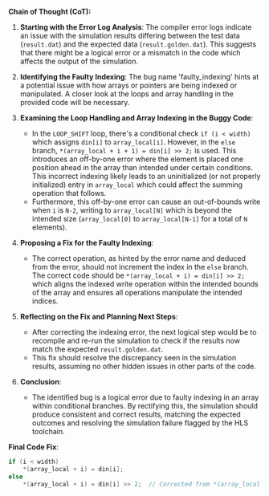 **Chain of Thought (CoT):**

1. **Starting with the Error Log Analysis**: The compiler error logs indicate an issue with the simulation results differing between the test data (`result.dat`) and the expected data (`result.golden.dat`). This suggests that there might be a logical error or a mismatch in the code which affects the output of the simulation.

2. **Identifying the Faulty Indexing**: The bug name 'faulty_indexing' hints at a potential issue with how arrays or pointers are being indexed or manipulated. A closer look at the loops and array handling in the provided code will be necessary. 

3. **Examining the Loop Handling and Array Indexing in the Buggy Code**:
    - In the `LOOP_SHIFT` loop, there's a conditional check `if (i < width)` which assigns `din[i]` to `array_local[i]`. However, in the `else` branch, `*(array_local + i + 1) = din[i] >> 2;` is used. This introduces an off-by-one error where the element is placed one position ahead in the array than intended under certain conditions. This incorrect indexing likely leads to an uninitialized (or not properly initialized) entry in `array_local` which could affect the summing operation that follows.
    - Furthermore, this off-by-one error can cause an out-of-bounds write when `i` is `N-2`, writing to `array_local[N]` which is beyond the intended size (`array_local[0]` to `array_local[N-1]` for a total of `N` elements).

4. **Proposing a Fix for the Faulty Indexing**:
    - The correct operation, as hinted by the error name and deduced from the error, should not increment the index in the `else` branch. The correct code should be `*(array_local + i) = din[i] >> 2;` which aligns the indexed write operation within the intended bounds of the array and ensures all operations manipulate the intended indices.

5. **Reflecting on the Fix and Planning Next Steps**:
    - After correcting the indexing error, the next logical step would be to recompile and re-run the simulation to check if the results now match the expected `result.golden.dat`.
    - This fix should resolve the discrepancy seen in the simulation results, assuming no other hidden issues in other parts of the code.

6. **Conclusion**:
    - The identified bug is a logical error due to faulty indexing in an array within conditional branches. By rectifying this, the simulation should produce consistent and correct results, matching the expected outcomes and resolving the simulation failure flagged by the HLS toolchain.

**Final Code Fix**:
```cpp
if (i < width) 
    *(array_local + i) = din[i];
else 
    *(array_local + i) = din[i] >> 2;  // Corrected from *(array_local + i + 1) = din[i] >> 2;
```